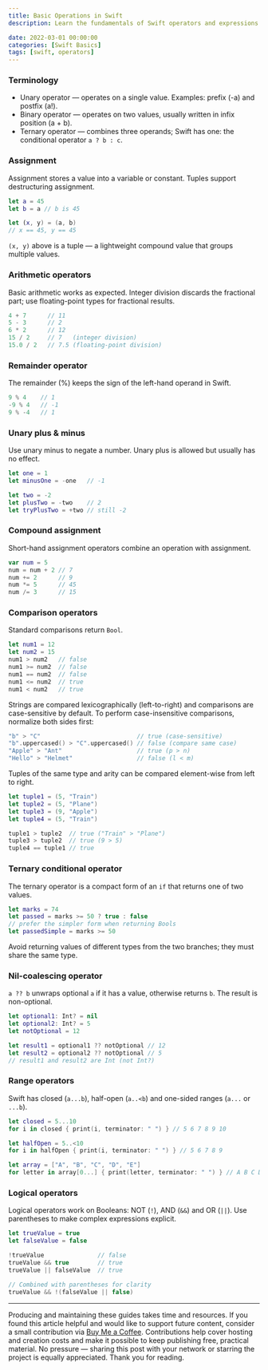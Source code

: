 ```yaml
---
title: Basic Operations in Swift
description: Learn the fundamentals of Swift operators and expressions in this concise guide. Explore assignment, arithmetic, comparison, logical, and range operators, along with the ternary and nil-coalescing operators. Ideal for beginner Swift developers looking to strengthen their understanding of basic operations in Swift.

date: 2022-03-01 00:00:00
categories: [Swift Basics]
tags: [swift, operators]
---
```

### Terminology

- Unary operator — operates on a single value. Examples: prefix (-a) and postfix (a!).
- Binary operator — operates on two values, usually written in infix position (a + b).
- Ternary operator — combines three operands; Swift has one: the conditional operator `a ? b : c`.

### Assignment

Assignment stores a value into a variable or constant. Tuples support destructuring assignment.

```swift
let a = 45
let b = a // b is 45

let (x, y) = (a, b)
// x == 45, y == 45
```

`(x, y)` above is a tuple — a lightweight compound value that groups multiple values.

### Arithmetic operators

Basic arithmetic works as expected. Integer division discards the fractional part; use floating-point types for fractional results.

```swift
4 + 7      // 11
5 - 3      // 2
6 * 2      // 12
15 / 2     // 7   (integer division)
15.0 / 2   // 7.5 (floating-point division)
```

### Remainder operator

The remainder (%) keeps the sign of the left-hand operand in Swift.

```swift
9 % 4    // 1
-9 % 4   // -1
9 % -4   // 1
```

### Unary plus & minus

Use unary minus to negate a number. Unary plus is allowed but usually has no effect.

```swift
let one = 1
let minusOne = -one   // -1

let two = -2
let plusTwo = -two    // 2
let tryPlusTwo = +two // still -2
```

### Compound assignment

Short-hand assignment operators combine an operation with assignment.

```swift
var num = 5
num = num + 2 // 7
num += 2      // 9
num *= 5      // 45
num /= 3      // 15
```

### Comparison operators

Standard comparisons return `Bool`.

```swift
let num1 = 12
let num2 = 15
num1 > num2   // false
num1 >= num2  // false
num1 == num2  // false
num1 <= num2  // true
num1 < num2   // true
```

Strings are compared lexicographically (left-to-right) and comparisons are case-sensitive by default. To perform case-insensitive comparisons, normalize both sides first:

```swift
"b" > "C"                           // true (case-sensitive)
"b".uppercased() > "C".uppercased() // false (compare same case)
"Apple" > "Ant"                     // true (p > n)
"Hello" > "Helmet"                  // false (l < m)
```

Tuples of the same type and arity can be compared element-wise from left to right.

```swift
let tuple1 = (5, "Train")
let tuple2 = (5, "Plane")
let tuple3 = (9, "Apple")
let tuple4 = (5, "Train")

tuple1 > tuple2  // true ("Train" > "Plane")
tuple3 > tuple2  // true (9 > 5)
tuple4 == tuple1 // true
```

### Ternary conditional operator

The ternary operator is a compact form of an `if` that returns one of two values.

```swift
let marks = 74
let passed = marks >= 50 ? true : false
// prefer the simpler form when returning Bools
let passedSimple = marks >= 50
```

Avoid returning values of different types from the two branches; they must share the same type.

### Nil-coalescing operator

`a ?? b` unwraps optional `a` if it has a value, otherwise returns `b`. The result is non-optional.

```swift
let optional1: Int? = nil
let optional2: Int? = 5
let notOptional = 12

let result1 = optional1 ?? notOptional // 12
let result2 = optional2 ?? notOptional // 5
// result1 and result2 are Int (not Int?)
```

### Range operators

Swift has closed (`a...b`), half-open (`a..<b`) and one-sided ranges (`a...` or `...b`).

```swift
let closed = 5...10
for i in closed { print(i, terminator: " ") } // 5 6 7 8 9 10

let halfOpen = 5..<10
for i in halfOpen { print(i, terminator: " ") } // 5 6 7 8 9

let array = ["A", "B", "C", "D", "E"]
for letter in array[0...] { print(letter, terminator: " ") } // A B C D E
```

### Logical operators

Logical operators work on Booleans: NOT (`!`), AND (`&&`) and OR (`||`). Use parentheses to make complex expressions explicit.

```swift
let trueValue = true
let falseValue = false

!trueValue               // false
trueValue && true        // true
trueValue || falseValue  // true

// Combined with parentheses for clarity
trueValue && !(falseValue || false)
```

---

Producing and maintaining these guides takes time and resources. If you found this article helpful and would like to support future content, consider a small contribution via [Buy Me a Coffee](https://buymeacoffee.com/swiftsimplified). Contributions help cover hosting and creation costs and make it possible to keep publishing free, practical material. No pressure — sharing this post with your network or starring the project is equally appreciated. Thank you for reading.